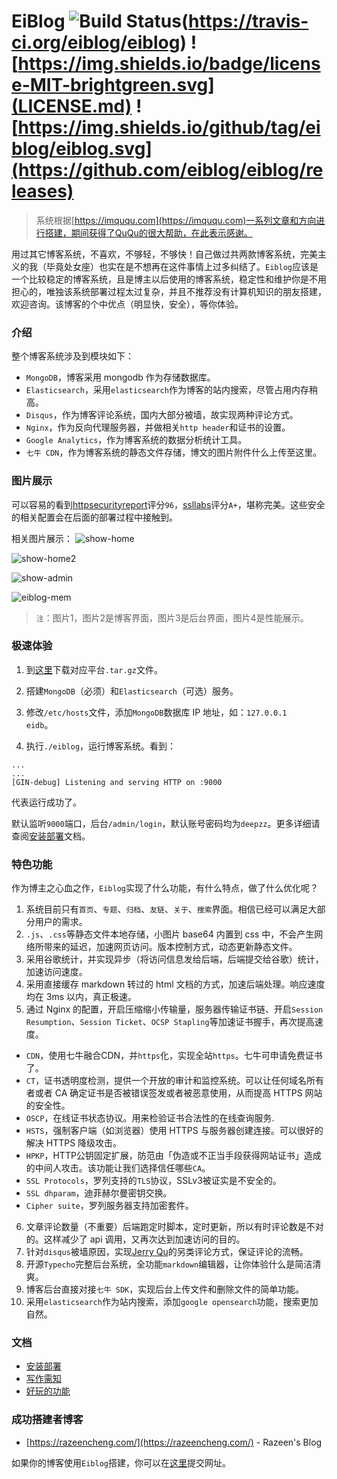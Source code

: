 # EiBlog ![Build Status](https://travis-ci.org/eiblog/eiblog.svg?branch=master)(https://travis-ci.org/eiblog/eiblog) ![https://img.shields.io/badge/license-MIT-brightgreen.svg](LICENSE.md) ![https://img.shields.io/github/tag/eiblog/eiblog.svg](https://github.com/eiblog/eiblog/releases) 

> 系统根据[https://imququ.com](https://imququ.com)一系列文章和方向进行搭建，期间获得了QuQu的很大帮助，在此表示感谢。

用过其它博客系统，不喜欢，不够轻，不够快！自己做过共两款博客系统，完美主义的我（毕竟处女座）也实在是不想再在这件事情上过多纠结了。`Eiblog`应该是一个比较稳定的博客系统，且是博主以后使用的博客系统，稳定性和维护你是不用担心的，唯独该系统部署过程太过复杂，并且不推荐没有计算机知识的朋友搭建，欢迎咨询。该博客的个中优点（明显快，安全），等你体验。

<!--more-->

### 介绍

整个博客系统涉及到模块如下：

* `MongoDB`，博客采用 mongodb 作为存储数据库。
* `Elasticsearch`，采用`elasticsearch`作为博客的站内搜索，尽管占用内存稍高。
* `Disqus`，作为博客评论系统，国内大部分被墙，故实现两种评论方式。
* `Nginx`，作为反向代理服务器，并做相关`http header`和证书的设置。
* `Google Analytics`，作为博客系统的数据分析统计工具。
* `七牛 CDN`，作为博客系统的静态文件存储，博文的图片附件什么上传至这里。

### 图片展示

可以容易的看到[httpsecurityreport](https://httpsecurityreport.com/?report=deepzz.com)评分`96`，[ssllabs](https://www.ssllabs.com/ssltest/analyze.html?d=deepzz.com&latest)评分`A+`，堪称完美。这些安全的相关配置会在后面的部署过程中接触到。

相关图片展示：
![show-home](http://7xokm2.com1.z0.glb.clouddn.com/static/img/show-home1.png)

![show-home2](http://7xokm2.com1.z0.glb.clouddn.com/static/img/show-home2.png)

![show-admin](http://7xokm2.com1.z0.glb.clouddn.com/static/img/show-admin.png)

![eiblog-mem](http://7xokm2.com1.z0.glb.clouddn.com/img/eiblog-mem.png)

> `注`：图片1，图片2是博客界面，图片3是后台界面，图片4是性能展示。

### 极速体验
1. 到[这里](https://github.com/eiblog/eiblog/releases)下载对应平台`.tar.gz`文件。

2. 搭建`MongoDB`（必须）和`Elasticsearch`（可选）服务。

3. 修改`/etc/hosts`文件，添加`MongoDB`数据库 IP 地址，如：`127.0.0.1       eidb`。

4. 执行`./eiblog`，运行博客系统。看到：
```
...
...
[GIN-debug] Listening and serving HTTP on :9000
```
代表运行成功了。

默认监听`9000`端口，后台`/admin/login`，默认账号密码均为`deepzz`。更多详细请查阅[安装部署](https://github.com/eiblog/eiblog/blob/master/docs/install.md)文档。

### 特色功能

作为博主之心血之作，`Eiblog`实现了什么功能，有什么特点，做了什么优化呢？

1. 系统目前只有`首页`、`专题`、`归档`、`友链`、`关于`、`搜索`界面。相信已经可以满足大部分用户的需求。
2. `.js`、`.css`等静态文件本地存储，小图片 base64 内置到 css 中，不会产生网络所带来的延迟，加速网页访问。版本控制方式，动态更新静态文件。
3. 采用谷歌统计，并实现异步（将访问信息发给后端，后端提交给谷歌）统计，加速访问速度。
4. 采用直接缓存 markdown 转过的 html 文档的方式，加速后端处理。响应速度均在 3ms 以内，真正极速。
5. 通过 Nginx 的配置，开启压缩缩小传输量，服务器传输证书链、开启`Session Resumption`、`Session Ticket`、`OCSP Stapling`等加速证书握手，再次提高速度。
  * `CDN`，使用七牛融合CDN，并`https`化，实现全站`https`。七牛可申请免费证书了。
  * `CT`，证书透明度检测，提供一个开放的审计和监控系统。可以让任何域名所有者或者 CA 确定证书是否被错误签发或者被恶意使用，从而提高 HTTPS 网站的安全性。
  * `OSCP`，在线证书状态协议。用来检验证书合法性的在线查询服务.
  * `HSTS`，强制客户端（如浏览器）使用 HTTPS 与服务器创建连接。可以很好的解决 HTTPS 降级攻击。
  * `HPKP`，HTTP公钥固定扩展，防范由「伪造或不正当手段获得网站证书」造成的中间人攻击。该功能让我们选择信任哪些`CA`。
  * `SSL Protocols`，罗列支持的`TLS`协议，SSLv3被证实是不安全的。
  * `SSL dhparam`，迪菲赫尔曼密钥交换。
  * `Cipher suite`，罗列服务器支持加密套件。
6. 文章评论数量（不重要）后端跑定时脚本，定时更新，所以有时评论数是不对的。这样减少了 api 调用，又再次达到加速访问的目的。
7. 针对`disqus`被墙原因，实现[Jerry Qu](https://imququ.com)的另类评论方式，保证评论的流畅。
8. 开源`Typecho`完整后台系统，全功能`markdown`编辑器，让你体验什么是简洁清爽。
9. 博客后台直接对接`七牛 SDK`，实现后台上传文件和删除文件的简单功能。
10. 采用`elasticsearch`作为站内搜索，添加`google opensearch`功能，搜索更加自然。

### 文档

* [安装部署](https://github.com/eiblog/eiblog/blob/master/docs/install.md)
* [写作需知](https://github.com/eiblog/eiblog/blob/master/docs/writing.md)
* [好玩的功能](https://github.com/eiblog/eiblog/blob/master/docs/amusing.md)

### 成功搭建者博客

* [https://razeencheng.com/](https://razeencheng.com/) - Razeen's Blog

如果你的博客使用`Eiblog`搭建，你可以在[这里](https://github.com/eiblog/eiblog/issues/1)提交网址。
